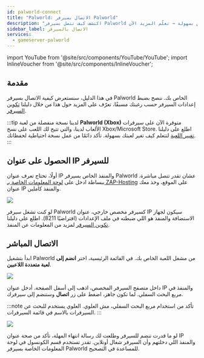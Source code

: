 ```yaml
---
id: palworld-connect
title: "Palworld: الاتصال بسيرفر Palworld"
description: "اكتشف كيف تتصل بسيرفر Palworld الخاص بك وتنضم لألعاب متعددة اللاعبين بسهولة → تعلّم المزيد الآن"
sidebar_label: الاتصال بالسيرفر
services:
  - gameserver-palworld
---
```


import YouTube from '@site/src/components/YouTube/YouTube';
import InlineVoucher from '@site/src/components/InlineVoucher';

## مقدمة

في هذا الدليل، سنستعرض كيفية الاتصال بسيرفر Palworld الخاص بك. ننصح بضبط إعدادات السيرفر حسب رغبتك مسبقًا، تعرّف على المزيد حول هذا من خلال دليلنا [تكوين السيرفر](palworld-configuration.md).

:::tip
لدينا نسخة منفصلة من لعبة **Palworld (Xbox)** متوفرة الآن على سيرفرات الألعاب لدينا، والتي تتيح لك اللعب على نسخ Xbox/Microsoft Store. اطلع على دليلنا [تغيير اللعبة](gameserver-gameswitch.md) لتتعلم كيف تغير لعبتك بسهولة. تأكد دائمًا من عمل نسخة احتياطية لحفظاتك.
:::

<YouTube videoId="SDZC4-FEdNM" imageSrc="https://screensaver01.zap-hosting.com/index.php/s/eA3xonLFkB4x3G6/preview" title="إعداد سيرفر Palworld في دقيقة واحدة فقط!" description="تحس إنك تفهم أفضل لما تشوف الأشياء عمليًا؟ إحنا معاك! غص في الفيديو اللي يشرح كل شيء خطوة بخطوة. سواء كنت مستعجل أو تحب تستوعب المعلومات بأكثر طريقة ممتعة!"/>

<InlineVoucher />

## الحصول على عنوان IP للسيرفر

أولًا، تحتاج تعرف عنوان IP والمنفذ الخاص بسيرفر Palworld عشان تقدر تتصل مباشرة. ببساطة ادخل على [لوحة المعلومات الخاصة بـ ZAP-Hosting](https://zap-hosting.com/en/customer/) على الموقع، وخذ معك عنوان IP والمنفذ كاملين.

![](https://github.com/zaphosting/docs/assets/42719082/62bcad5b-064c-45cd-a7f0-406a1148b15c)

لو كنت تشغل سيرفر Palworld كسيرفر مخصص خارجي، عنوان IP سيكون لجهاز الاستضافة والمنفذ هو اللي ضبطته في ملف الإعدادات (افتراضيًا 8211). اطلع على دليلنا [تكوين السيرفر](palworld-configuration.md) لمزيد من المعلومات عن المنفذ.

## الاتصال المباشر

ابدأ بتشغيل Palworld من مشغل اللعبة الخاص بك. في القائمة الرئيسية، اختر **انضم إلى لعبة متعددة اللاعبين**.

![](https://github.com/zaphosting/docs/assets/42719082/fefc7ead-5098-4bdb-aa56-c9d78673d7e8)

داخل متصفح السيرفر المخصص، اذهب إلى أسفل الصفحة. أدخل عنوان IP والمنفذ في مربع البحث السفلي. لما تكون جاهز، اضغط على زر **اتصال** وستنضم إلى سيرفرك.

:::note
تأكد من استخدام مربع البحث السفلي، مش العلوي. العلوي يستخدم للبحث عن السيرفرات بالاسم في قائمة السيرفرات.
:::

![](https://github.com/zaphosting/docs/assets/42719082/ae31ddee-8992-486a-aef3-e6e4d115f018)

لو ما قدرت تنضم للسيرفر وطلعت لك رسالة انتهاء المهلة، تأكد من صحة عنوان IP والمنفذ اللي دخلتهم وأن السيرفر شغال أونلاين. تقدر تستخدم قسم الكونسول في لوحة المعلومات الخاصة بسيرفر Palworld للمساعدة في التصحيح.

<InlineVoucher />